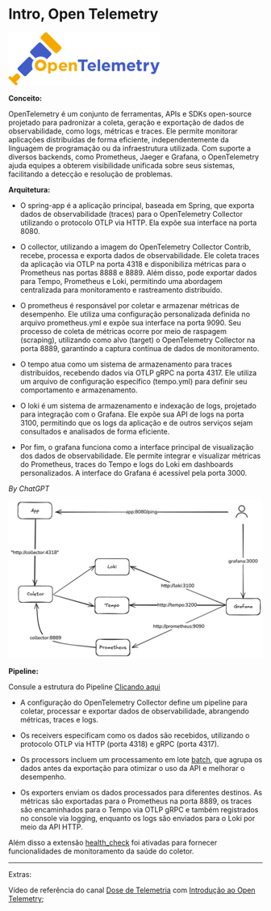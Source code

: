 # Intro, Open Telemetry

![alt tag](imagens/otel-logo.png)

**Conceito:**

OpenTelemetry é um conjunto de ferramentas, APIs e SDKs open-source projetado para padronizar a coleta, geração e exportação de dados de observabilidade, como logs, métricas e traces. Ele permite monitorar aplicações distribuídas de forma eficiente, independentemente da linguagem de programação ou da infraestrutura utilizada. Com suporte a diversos backends, como Prometheus, Jaeger e Grafana, o OpenTelemetry ajuda equipes a obterem visibilidade unificada sobre seus sistemas, facilitando a detecção e resolução de problemas.

**Arquitetura:**

- O spring-app é a aplicação principal, baseada em Spring, que exporta dados de observabilidade (traces) para o OpenTelemetry Collector utilizando o protocolo OTLP via HTTP. Ela expõe sua interface na porta 8080.

- O collector, utilizando a imagem do OpenTelemetry Collector Contrib, recebe, processa e exporta dados de observabilidade. Ele coleta traces da aplicação via OTLP na porta 4318 e disponibiliza métricas para o Prometheus nas portas 8888 e 8889. Além disso, pode exportar dados para Tempo, Prometheus e Loki, permitindo uma abordagem centralizada para monitoramento e rastreamento distribuído.

- O prometheus é responsável por coletar e armazenar métricas de desempenho. Ele utiliza uma configuração personalizada definida no arquivo prometheus.yml e expõe sua interface na porta 9090. Seu processo de coleta de métricas ocorre por meio de raspagem (scraping), utilizando como alvo (target) o OpenTelemetry Collector na porta 8889, garantindo a captura contínua de dados de monitoramento.

- O tempo atua como um sistema de armazenamento para traces distribuídos, recebendo dados via OTLP gRPC na porta 4317. Ele utiliza um arquivo de configuração específico (tempo.yml) para definir seu comportamento e armazenamento.

- O loki é um sistema de armazenamento e indexação de logs, projetado para integração com o Grafana. Ele expõe sua API de logs na porta 3100, permitindo que os logs da aplicação e de outros serviços sejam consultados e analisados de forma eficiente.

- Por fim, o grafana funciona como a interface principal de visualização dos dados de observabilidade. Ele permite integrar e visualizar métricas do Prometheus, traces do Tempo e logs do Loki em dashboards personalizados. A interface do Grafana é acessível pela porta 3000.

*By ChatGPT*

![alt tag](imagens/diagrama-lab1.png)


**Pipeline:**

Consule a estrutura do Pipeline [Clicando aqui](https://www.otelbin.io/#config=**H_Learn_more_about_the_OpenTelemetry_Collector_via*N*H_https%3A%2F%2Fopentelemetry.io%2Fdocs%2Fcollector%2F*N*Nreceivers%3A*N__otlp%3A*N____protocols%3A*N______grpc%3A*N______http%3A*N*Nprocessors%3A*N__batch%3A*N*Nexporters%3A*N__otlp%3A*N____endpoint%3A_otelcol%3A4317*N*Nextensions%3A*N__health*_check%3A*N*Nservice%3A*N__extensions%3A_%5Bhealth*_check%5D*N__pipelines%3A*N____traces%3A*N______receivers%3A_%5Botlp%5D*N______processors%3A_%5Bbatch%5D*N______exporters%3A_%5Botlp%5D*N____metrics%3A*N______receivers%3A_%5Botlp%5D*N______processors%3A_%5Bbatch%5D*N______exporters%3A_%5Botlp%5D*N____logs%3A*N______receivers%3A_%5Botlp%5D*N______processors%3A_%5Bbatch%5D*N______exporters%3A_%5Botlp%5D%7E)


- A configuração do OpenTelemetry Collector define um pipeline para coletar, processar e exportar dados de observabilidade, abrangendo métricas, traces e logs.

- Os receivers especificam como os dados são recebidos, utilizando o protocolo OTLP via HTTP (porta 4318) e gRPC (porta 4317).

- Os processors incluem um processamento em lote [batch](https://github.com/open-telemetry/opentelemetry-collector/blob/main/processor/batchprocessor/README.md), que agrupa os dados antes da exportação para otimizar o uso da API e melhorar o desempenho.

- Os exporters enviam os dados processados para diferentes destinos. As métricas são exportadas para o Prometheus na porta 8889, os traces são encaminhados para o Tempo via OTLP gRPC e também registrados no console via logging, enquanto os logs são enviados para o Loki por meio da API HTTP.

Além disso a extensão [health_check](https://github.com/open-telemetry/opentelemetry-collector-contrib/blob/main/extension/healthcheckextension/README.md) foi ativadas para fornecer funcionalidades de monitoramento da saúde do coletor.

---

Extras:

Vídeo de referência do canal [Dose de Telemetria](https://www.youtube.com/@DoseDeTelemetria) com [Introdução ao Open Telemetry](https://www.youtube.com/watch?v=fuIHvIsd_lg&t=757s);